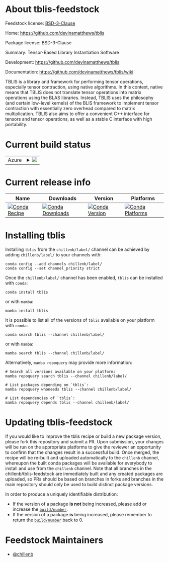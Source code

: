 About tblis-feedstock
=====================

Feedstock license: [BSD-3-Clause](https://github.com/chillenb/tblis-feedstock/blob/main/LICENSE.txt)

Home: https://github.com/devinamatthews/tblis

Package license: BSD-3-Clause

Summary: Tensor-Based Library Instantiation Software

Development: https://github.com/devinamatthews/tblis

Documentation: https://github.com/devinamatthews/tblis/wiki

TBLIS is a library and framework for performing tensor operations,
especially tensor contraction, using native algorithms. In this context,
native means that TBLIS does not translate tensor operations into matrix
operations using the BLAS libraries. Instead, TBLIS uses the philosophy
(and certain low-level kernels) of the BLIS framework to implement tensor
contraction with essentially zero overhead compared to matrix
multiplication. TBLIS also aims to offer a convenient C++ interface for
tensors and tensor operations, as well as a stable C interface with high
portability.


Current build status
====================


<table>
    
  <tr>
    <td>Azure</td>
    <td>
      <details>
        <summary>
          <a href="https://dev.azure.com/christopherhillenbrand/feedstock-builds/_build/latest?definitionId=None&branchName=main">
            <img src="https://dev.azure.com/christopherhillenbrand/feedstock-builds/_apis/build/status/tblis-feedstock?branchName=main">
          </a>
        </summary>
        <table>
          <thead><tr><th>Variant</th><th>Status</th></tr></thead>
          <tbody><tr>
              <td>linux_64</td>
              <td>
                <a href="https://dev.azure.com/christopherhillenbrand/feedstock-builds/_build/latest?definitionId=None&branchName=main">
                  <img src="https://dev.azure.com/christopherhillenbrand/feedstock-builds/_apis/build/status/tblis-feedstock?branchName=main&jobName=linux&configuration=linux%20linux_64_" alt="variant">
                </a>
              </td>
            </tr><tr>
              <td>osx_64</td>
              <td>
                <a href="https://dev.azure.com/christopherhillenbrand/feedstock-builds/_build/latest?definitionId=None&branchName=main">
                  <img src="https://dev.azure.com/christopherhillenbrand/feedstock-builds/_apis/build/status/tblis-feedstock?branchName=main&jobName=osx&configuration=osx%20osx_64_" alt="variant">
                </a>
              </td>
            </tr>
          </tbody>
        </table>
      </details>
    </td>
  </tr>
</table>

Current release info
====================

| Name | Downloads | Version | Platforms |
| --- | --- | --- | --- |
| [![Conda Recipe](https://img.shields.io/badge/recipe-tblis-green.svg)](https://anaconda.org/chillenb/tblis) | [![Conda Downloads](https://img.shields.io/conda/dn/chillenb/tblis.svg)](https://anaconda.org/chillenb/tblis) | [![Conda Version](https://img.shields.io/conda/vn/chillenb/tblis.svg)](https://anaconda.org/chillenb/tblis) | [![Conda Platforms](https://img.shields.io/conda/pn/chillenb/tblis.svg)](https://anaconda.org/chillenb/tblis) |

Installing tblis
================

Installing `tblis` from the `chillenb/label/` channel can be achieved by adding `chillenb/label/` to your channels with:

```
conda config --add channels chillenb/label/
conda config --set channel_priority strict
```

Once the `chillenb/label/` channel has been enabled, `tblis` can be installed with `conda`:

```
conda install tblis
```

or with `mamba`:

```
mamba install tblis
```

It is possible to list all of the versions of `tblis` available on your platform with `conda`:

```
conda search tblis --channel chillenb/label/
```

or with `mamba`:

```
mamba search tblis --channel chillenb/label/
```

Alternatively, `mamba repoquery` may provide more information:

```
# Search all versions available on your platform:
mamba repoquery search tblis --channel chillenb/label/

# List packages depending on `tblis`:
mamba repoquery whoneeds tblis --channel chillenb/label/

# List dependencies of `tblis`:
mamba repoquery depends tblis --channel chillenb/label/
```




Updating tblis-feedstock
========================

If you would like to improve the tblis recipe or build a new
package version, please fork this repository and submit a PR. Upon submission,
your changes will be run on the appropriate platforms to give the reviewer an
opportunity to confirm that the changes result in a successful build. Once
merged, the recipe will be re-built and uploaded automatically to the
`chillenb` channel, whereupon the built conda packages will be available for
everybody to install and use from the `chillenb` channel.
Note that all branches in the chillenb/tblis-feedstock are
immediately built and any created packages are uploaded, so PRs should be based
on branches in forks and branches in the main repository should only be used to
build distinct package versions.

In order to produce a uniquely identifiable distribution:
 * If the version of a package **is not** being increased, please add or increase
   the [``build/number``](https://docs.conda.io/projects/conda-build/en/latest/resources/define-metadata.html#build-number-and-string).
 * If the version of a package **is** being increased, please remember to return
   the [``build/number``](https://docs.conda.io/projects/conda-build/en/latest/resources/define-metadata.html#build-number-and-string)
   back to 0.

Feedstock Maintainers
=====================

* [@chillenb](https://github.com/chillenb/)

